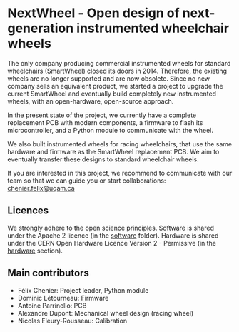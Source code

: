 # NextWheel - Open design of next-generation instrumented wheelchair wheels

The only company producing commercial instrumented wheels for standard wheelchairs (SmartWheel) closed its doors in 2014. Therefore, the existing wheels are no longer supported and are now obsolete. Since no new company sells an equivalent product, we started a project to upgrade the current SmartWheel and eventually build completely new instrumented wheels, with an open-hardware, open-source approach.

In the present state of the project, we currently have a complete replacement PCB with modern components, a firmware to flash its microcontroller, and a Python module to communicate with the wheel.

We also built instrumented wheels for racing wheelchairs, that use the same hardware and firmware as the SmartWheel replacement PCB. We aim to eventually transfer these designs to standard wheelchair wheels.

If you are interested in this project, we recommend to communicate with our team so that we can guide you or start collaborations: [chenier.felix@uqam.ca](mailto:chenier.felix@uqam.ca)

## Licences

We strongly adhere to the open science principles. Software is shared under the Apache 2 licence (in the [software](software) folder). Hardware is shared under the CERN Open Hardware Licence Version 2 - Permissive (in the [hardware](hardware) section).

## Main contributors

- Félix Chenier: Project leader, Python module
- Dominic Létourneau: Firmware
- Antoine Parrinello: PCB
- Alexandre Dupont: Mechanical wheel design (racing wheel)
- Nicolas Fleury-Rousseau: Calibration


